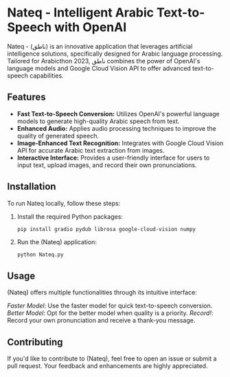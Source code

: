 # Nateq - Intelligent Arabic Text-to-Speech with OpenAI

Nateq - (ناطق) is an innovative application that leverages artificial intelligence solutions, specifically designed for Arabic language processing. Tailored for Arabicthon 2023, ناطق combines the power of OpenAI's language models and Google Cloud Vision API to offer advanced text-to-speech capabilities.

## Features

- **Fast Text-to-Speech Conversion:** Utilizes OpenAI's powerful language models to generate high-quality Arabic speech from text.
- **Enhanced Audio:** Applies audio processing techniques to improve the quality of generated speech.
- **Image-Enhanced Text Recognition:** Integrates with Google Cloud Vision API for accurate Arabic text extraction from images.
- **Interactive Interface:** Provides a user-friendly interface for users to input text, upload images, and record their own pronunciations.

## Installation

To run Nateq locally, follow these steps:

1. Install the required Python packages:

   ```bash
   pip install gradio pydub librosa google-cloud-vision numpy
   ```


2. Run the (Nateq) application:
   ```
   python Nateq.py
   ```

## Usage
(Nateq) offers multiple functionalities through its intuitive interface:

*Faster Model*: Use the faster model for quick text-to-speech conversion.
*Better Model*: Opt for the better model when quality is a priority.
*Record!*: Record your own pronunciation and receive a thank-you message.

## Contributing
If you'd like to contribute to (Nateq), feel free to open an issue or submit a pull request. Your feedback and enhancements are highly appreciated.